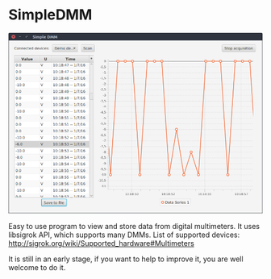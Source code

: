 # SimpleDMM

![Main window](https://github.com/dslul/SimpleDMM/blob/master/simpledmm.png)

Easy to use program to view and store data from digital multimeters. It uses libsigrok API, which supports many DMMs.
List of supported devices: http://sigrok.org/wiki/Supported_hardware#Multimeters

It is still in an early stage, if you want to help to improve it, you are well welcome to do it.
